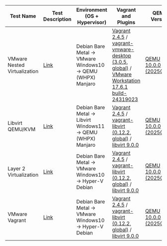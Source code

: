 | Test Name               | Test Description                                                                                                                                                                                                                                                                                           | Environment (OS + Hypervisor)                                                                                     | Vagrant and Plugins                                                                                             | QEMU Version               | Date        |
|-------------------------|---------------------------------------------------------------------------------------------------------------------------------------------------------------------------------------------------------------------------------------------------------------------------------------------------------|-----------------------------------------------------------------------------------------------------|---------------------------------------------------------------------------------------------------------------|---------------------------|--------------|
| VMware Nested Virtualization      | [Link](/tests/vmware.md) | Debian Bare Metal → VMware Windows10 → QEMU (WHPX) Manjaro | [Vagrant 2.4.5](https://developer.hashicorp.com/vagrant/install) / [vagrant-vmware-desktop (3.0.5, global)](https://developer.hashicorp.com/vagrant/install/vmware) / [VMware Workstation 17.6.1 build-24319023](https://www.fileeagle.com/software/download/20176/209276) | [QEMU 10.0.0 (20250422)](https://qemu.weilnetz.de/w64/qemu-w64-setup-20250422.exe)     | 28.04.2025   |
| Libvirt QEMU/KVM        | [Link](tests/libvirt.md) | Debian Bare Metal → Libvirt Windows11 → QEMU (WHPX) Manjaro | [Vagrant 2.4.5](https://developer.hashicorp.com/vagrant/install) / [vagrant-libvirt (0.12.2, global)](https://vagrant-libvirt.github.io/vagrant-libvirt/installation.html) / [libvirt 9.0.0](https://nsrc.org/workshops/templates-old/brian/foo/ex-debian-kvm-libvirt.md.html#toc3.1)               | [QEMU 10.0.0 (20250422)](https://qemu.weilnetz.de/w64/qemu-w64-setup-20250422.exe)     | 28.04.2025   |
| Layer 2 Virtualization   | [Link](tests/Layer2Virt.md)   | Debian Bare Metal → VMware Windows10 → Hyper-V Debian | [Vagrant 2.4.5](https://developer.hashicorp.com/vagrant/install) / [vagrant-libvirt (0.12.2, global)](https://vagrant-libvirt.github.io/vagrant-libvirt/installation.html) / [libvirt 9.0.0](https://nsrc.org/workshops/templates-old/brian/foo/ex-debian-kvm-libvirt.md.html#toc3.1)            | [QEMU 10.0.0 (20250422)](https://qemu.weilnetz.de/w64/qemu-w64-setup-20250422.exe)     | 28.04.2025   |
| VMware Vagrant   | [Link](tests/Layer2Virt.md)   | Debian Bare Metal → VMware Windows10 → Hyper-V Debian | [Vagrant 2.4.5](https://developer.hashicorp.com/vagrant/install) / [vagrant-libvirt (0.12.2, global)](https://vagrant-libvirt.github.io/vagrant-libvirt/installation.html) / [libvirt 9.0.0](https://nsrc.org/workshops/templates-old/brian/foo/ex-debian-kvm-libvirt.md.html#toc3.1)            | [QEMU 10.0.0 (20250422)](https://qemu.weilnetz.de/w64/qemu-w64-setup-20250422.exe)     | 28.04.2025   |
